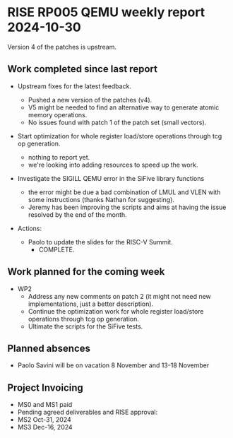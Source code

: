 # RISE RP005 QEMU weekly report 2024-10-30

Version 4 of the patches is upstream.

## Work completed since last report

- Upstream fixes for the latest feedback.
    - Pushed a new version of the patches (v4).
    - V5 might be needed to find an alternative way to generate atomic memory operations.
    - No issues found with patch 1 of the patch set (small vectors).

- Start optimization for whole register load/store operations through tcg op generation.
    - nothing to report yet.
    - we're looking into adding resources to speed up the work.

- Investigate the SIGILL QEMU error in the SiFive library functions
    - the error might be due a bad combination of LMUL and VLEN with some instructions (thanks Nathan for suggesting).
    - Jeremy has been improving the scripts and aims at having the issue resolved by the end of the month.

- Actions:
    - Paolo to update the slides for the RISC-V Summit.
        - COMPLETE.

## Work planned for the coming week

- WP2
    - Address any new comments on patch 2 (it might not need new implementations, just a better description).
    - Continue the optimization work for whole register load/store operations through tcg op generation.
    - Ultimate the scripts for the SiFive tests.

## Planned absences

- Paolo Savini will be on vacation 8 November and 13-18 November

## Project Invoicing

- MS0 and MS1 paid
- Pending agreed deliverables and RISE approval:
- MS2 Oct-31, 2024
- MS3 Dec-16, 2024
